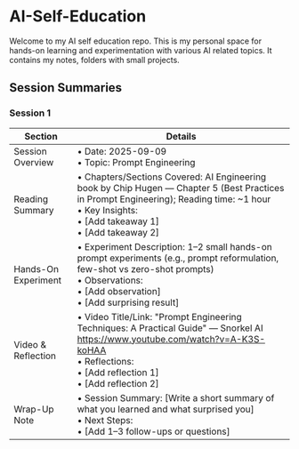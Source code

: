 # AI-Self-Education
Welcome to my AI self education repo. This is my personal space for hands-on learning and experimentation with various AI related topics. It contains my notes, folders with small projects.

## Session Summaries

### Session 1

| Section | Details |
| --- | --- |
| Session Overview | • Date: 2025-09-09<br>• Topic: Prompt Engineering |
| Reading Summary | • Chapters/Sections Covered: AI Engineering book by Chip Hugen — Chapter 5 (Best Practices in Prompt Engineering); Reading time: ~1 hour<br>• Key Insights:<br>• [Add takeaway 1]<br>• [Add takeaway 2] |
| Hands-On Experiment | • Experiment Description: 1–2 small hands-on prompt experiments (e.g., prompt reformulation, few-shot vs zero-shot prompts)<br>• Observations:<br>• [Add observation]<br>• [Add surprising result] |
| Video & Reflection | • Video Title/Link: "Prompt Engineering Techniques: A Practical Guide" — Snorkel AI https://www.youtube.com/watch?v=A-K3S-koHAA<br>• Reflections:<br>• [Add reflection 1]<br>• [Add reflection 2] |
| Wrap-Up Note | • Session Summary: [Write a short summary of what you learned and what surprised you]<br>• Next Steps:<br>• [Add 1–3 follow-ups or questions] |
